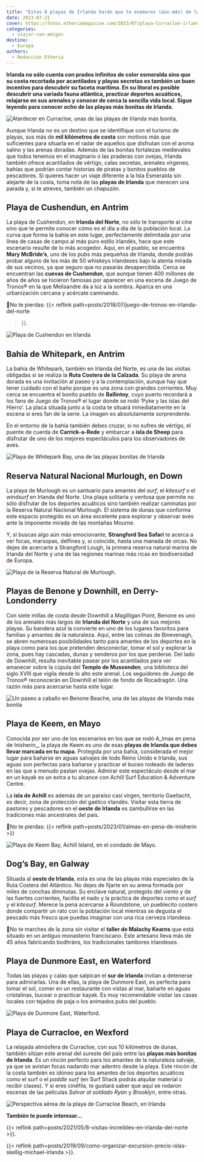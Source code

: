 ```yaml
---
title: "Estas 8 playas de Irlanda harán que te enamores (aún más) de la isla"
date: 2023-07-21
cover: https://fotos.etheriamagazine.com/2023/07/playa-Curracloe-irlanda.jpg
categories: 
  - viajar-con-amigas
destino: 
  - Europa
authors: 
  - Redacción Etheria
---
```


**Irlanda no sólo cuenta con prados infinitos de color esmeralda sino que su costa 
recortada por acantilados y playas secretas es también un buen incentivo para descubrir 
su faceta marítima. En su litoral es posible descubrir una variada fauna atlántica, 
practicar deportes acuáticos, relajarse en sus arenales y conocer de cerca la sencilla 
vida local. Sigue leyendo para conocer ocho de las playas más bonitas de Irlanda.** 

![Atardecer en Curracloe, unas de las playas de Irlanda más bonita.](https://fotos.etheriamagazine.com/2023/07/playa-Curracloe-irlanda.jpg "Atardecer en la playa de Curracloe. © Celtic Routes")

Aunque Irlanda no es un destino que se identifique con el turismo de playas, sus más de 
**mil kilómetros de costa** son motivos más que suficientes para situarla en el radar de 
aquellos que disfrutan con el aroma salino y las arenas doradas. Además de las bonitas 
fortalezas medievales que todos tenemos en el imaginario o las praderas con ovejas, 
Irlanda también ofrece acantilados de vértigo, calas secretas, arenales vírgenes, bahías 
que podrían contar historias de piratas y bonitos pueblos de pescadores. Si quieres 
hacer un viaje diferente a la Isla Esmeralda sin alejarte de la costa, toma nota de las 
**playas de Irlanda** que merecen una parada y, si te atreves, también un chapuzón. 

## Playa de Cushendun, en Antrim

La playa de Cushendun, en **Irlanda del Norte**, no sólo te transporte al cine sino que 
te permite conocer cómo es el día a día de la población local. La curva que forma la 
bahía en este lugar, perfectamente delimitada por una línea de casas de campo al más 
puro estilo irlandés, hace que este escenario resulte de lo más acogedor. Aquí, en el 
pueblo, se encuentra **Mary McBride’s**, uno de los pubs más pequeños de Irlanda, donde 
podrás probar alguno de los más de 50 whiskeys irlandeses bajo la atenta mirada de sus 
vecinos, ya que seguro que no pasarás desapercibida. Cerca se encuentran las **cuevas de 
Cushendun**, que aunque tienen 400 millones de años de años se hicieron famosas por 
aparecer en una escena de Juego de Tronos® en la que Melisandre da a luz a la sombra. 
Aparca en una urbanización cercana y acércate caminando. 

📍No te pierdas: {{< reflink path=posts/2018/07/juego-de-tronos-en-irlanda-del-norte 
>}}. 

![Playa de Cushendun en Irlanda](https://fotos.etheriamagazine.com/2023/07/playa-Cushendun-juego-tronos-irlanda.jpg "Playa de Cushendun, localización de Juego de Tronos. © Stefan Schnebelt/ Turismo de Irlanda")

## Bahía de Whitepark, en Antrim

La bahía de Whitepark, también en Irlanda del Norte, es una de las visitas obligadas si 
se realiza la **Ruta Costera de la Calzada**. Su playa de arena dorada es una invitación 
al paseo y a la contemplación, aunque hay que tener cuidado con el baño porque es una 
zona con grandes corrientes. Muy cerca se encuentra el bonito pueblo de **Ballintoy**, 
cuyo puerto recordará a los fans de Juego de Tronos® el lugar donde se rodó ‘Pyke y las 
islas del Hierro’. La placa situada junto a la costa te situará inmediatamente en la 
escena si eres fan de la serie. La imagen es absolutamente sorprendente. 

En el entorno de la bahía también debes cruzar, si no sufres de vértigo, el puente de 
cuerda de **Carrick-a-Rede** y embarcar a **isla de Sheep** para disfrutar de uno de los 
mejores espectáculos para los observadores de aves. 

![Playa de Whitepark Bay, una de las playas bonitas de Irlanda](https://fotos.etheriamagazine.com/2023/07/playa-Whitepark-Bay-irlanda.jpg "Playa de Whitepark Bay. © Chris Hill")

## Reserva Natural Nacional Murlough, en Down

La playa de Murlough es un santuario para amantes del _surf_, el _kitesurf_ o el 
_windsurf_ en Irlanda del Norte. Una playa solitaria y ventosa que permite no sólo 
disfrutar de los deportes acuáticos sino también realizar caminatas por la Reserva 
Natural Nacional Murlough. El sistema de dunas que conforma este espacio protegido es un 
área excelente para explorar y observar aves ante la imponente mirada de las montañas 
Mourne. 

Y, si buscas algo aún más emocionante, **Strangford Sea Safari** te acerca a ver focas, 
marsopas, delfines y, si coincide, hasta una manada de orcas. No dejes de acercarte a 
Strangford Lough, la primera reserva natural marina de Irlanda del Norte y una de las 
regiones marinas más ricas en biodiversidad de Europa. 

![Playa de la Reserva Natural de Murlough.](https://fotos.etheriamagazine.com/2023/07/playa-Murlough-Irlanda.jpg "Playa de la Reserva Natural de Murlough. © Bernie Brown/ Turismo de Irlanda")

## Playas de Benone y Downhill, en Derry-Londonderry

Con siete millas de costa desde Downhill a Magilligan Point, Benone es uno de los 
arenales más largos de **Irlanda del Norte** y una de sus mejores playas. Su bandera 
azul la convierte en uno de los lugares favoritos para familias y amantes de la 
naturaleza. Aquí, entre las colinas de Binevenagh, se abren numerosas posibilidades 
tanto para amantes de los deportes en la playa como para los que pretenden desconectar, 
tomar el sol y explorar la zona, pues hay cascadas, dunas y senderos por los que 
perderse. Del lado de Downhill, resulta inevitable pasear por los acantilados para ver 
amanecer sobre la cúpula del **Templo de Mussenden**, una biblioteca del siglo XVIII que 
vigila desde lo alto este arenal. Los seguidores de Juego de Tronos® reconocerán en 
Downhill el telón de fondo de Rocadragón. Una razón más para acercarse hasta este lugar. 

![Un paseo a caballo en Benone Beache, una de las playas de Irlanda más bonita](https://fotos.etheriamagazine.com/2023/07/playa-Benone-Beach-Irlanda.jpg "Playa de Benone. © Turismo de Irlanda")

## Playa de Keem, en Mayo

Conocida por ser uno de los escenarios en los que se rodó A_lmas en pena de Inisherin_, 
la playa de Keem es uno de esas **playas de Irlanda que debes llevar marcada en tu 
mapa**. Protegida por una bahía, considerada el mejor lugar para bañarse en aguas 
salvajes de todo Reino Unido e Irlanda, sus aguas son perfectas para bañarse y practicar 
el buceo rodeado de laderas en las que a menudo pastan ovejas. Admirar este espectáculo 
desde el mar en un kayak es un extra a tu alcance con Achill Surf Education & Adventure 
Centre. 

La **isla de Achill** es además de un paraíso casi virgen, territorio Gaeltacht, es 
decir, zona de protección del gaélico irlandés. Visitar esta tierra de pastores y 
pescadores en el **oeste de Irlanda** es zambullirse en las tradiciones más ancestrales 
del país. 

📍No te pierdas: {{< reflink path=posts/2023/01/almas-en-pena-de-inisherin >}} 

![Playa de Keem Bay, Achill Island, en el condado de Mayo.](https://fotos.etheriamagazine.com/2023/07/playa-Keem-Bay-Ireland.jpg "Playa de Keem Bay, en el condado de Mayo. © Failte Ireland")

## Dog’s Bay, en Galway

Situada al **oeste de Irlanda**, esta es una de las playas más especiales de la Ruta 
Costera del Atlántico. No dejes de fijarte en su arena formada por miles de conchas 
diminutas. Su enclave natural, protegido del viento y de las fuertes corrientes, 
facilita el nado y la práctica de deportes como el _surf_ y el _kitesurf_. Merece la 
pena acercarse a Roundstone, un pueblecito costero donde compartir un rato con la 
población local mientras se degusta el pescado más fresco que puedas imaginar con una 
rica cerveza irlandesa. 

📍No te marches de la zona sin visitar el **taller de Malachy Kearns** que está situado 
en un antiguo monasterio franciscano. Este artesano lleva más de 45 años fabricando 
bodhráns, los tradicionales tambores irlandeses. 

## Playa de Dunmore East, en Waterford

Todas las playas y calas que salpican el **sur de Irlanda** invitan a detenerse para 
admirarlas. Una de ellas, la playa de Dunmore East, es perfecta para tomar el sol, comer 
en un restaurante con vistas al mar, bañarte en aguas cristalinas, bucear o practicar 
kayak. Es muy recomendable visitar las casas locales con tejados de paja o los animados 
pubs del pueblo. 

![Playa de Dunmore East, Waterford.](https://fotos.etheriamagazine.com/2023/07/playa-Dunmore-irlanda.jpg "Playa de Dunmore East, Waterford. © Chris Hill")

## Playa de Curracloe, en Wexford

La relajada atmósfera de Curracloe, con sus 10 kilómetros de dunas, también sitúan este 
arenal del sureste del país entre las **playas más bonitas de Irlanda**. Es un rincón 
perfecto para los amantes de la naturaleza salvaje, ya que se avistan focas nadando mar 
adentro desde la playa. Este rincón de la costa también es idóneo para los amantes de 
los deportes acuáticos como el surf o el _paddle surf_ (en Surf Shack podrás alquilar 
material o recibir clases). Y si eres cinéfila, te gustará saber que aquí se rodaron 
escenas de las películas _Salvar al soldado Ryan_ y _Brooklyn_, entre otras. 

![Perspectiva aérea de la playa de Curracloe Beach, en Irlanda](https://fotos.etheriamagazine.com/2023/07/playa-Curracloe-Beach-irlanda.jpg "Atardecer en Curracloe, unas de las playas de Irlanda más bonitas. © Celtic Routes")

**También te puede interesar...** 

{{< reflink path=posts/2021/05/8-visitas-increibles-en-irlanda-del-norte >}}. 

{{< reflink 
path=posts/2019/09/como-organizar-excursion-precio-islas-skellig-michael-irlanda >}}.
